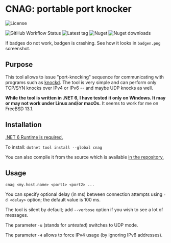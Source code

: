# CNAG: portable port knocker

![License](https://badgen.net/github/license/avysk/cnag?color=green&scale=1.2)

![GitHub Workflow Status](https://badgen.net/github/actions/workflow/status/avysk/cnag/dotnet-build.yml?branch=%D0%BC%D0%B0%D1%81%D1%82%D0%B5%D1%80scale=1.2)
![Latest tag](https://badgen.net/github/tag/avysk/cnag?scale=1.2)
![Nuget](https://badgen.net/nuget/v/cnag?scale=1.2)
![Nuget downloads](https://badgen.net/nuget/dt/cnag?scale=1.2)

If badges do not work, badgen is crashing. See how it looks in `badgen.png`
screenshot.

## Purpose

This tool allows to issue "port-knocking" sequence for communicating with
programs such as [knockd](https://github.com/jvinet/knock/). The tool is
very simple and can perform only TCP/SYN knocks over IPv4 or IPv6 -- and maybe UDP knocks as well.

**While the tool is written in .NET 6, I have tested it only on Windows. It may
or may not work under Linux and/or macOs.** It seems to work for me on FreeBSD
13.1.

## Installation

[.NET 6 Runtime is required.](https://dotnet.microsoft.com/en-us/download/dotnet/6.0)

To install: `dotnet tool install --global cnag`

You can also compile it from the source which is available
[in the repository.](https://github.com/avysk/cnag)

## Usage

`cnag <my.host.name> <port1> <port2> ...`

You can specify optional delay (in ms) between connection attempts using `-d <delay>` option; the default value is 100 ms.

The tool is silent by default; add `--verbose` option if you wish to see a lot
of messages.

The parameter `-u` (stands for _untested_) switches to UDP mode.

The parameter `-4` allows to force IPv4 usage (by ignoring IPv6 addresses).
